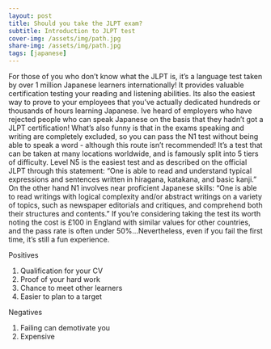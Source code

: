 ```yaml
---
layout: post
title: Should you take the JLPT exam?  
subtitle: Introduction to JLPT test
cover-img: /assets/img/path.jpg
share-img: /assets/img/path.jpg
tags: [japanese]
---
```

For those of you who don’t know what the JLPT is, it’s a language test taken by over 1 million Japanese learners internationally! It provides valuable certification testing your reading and listening abilities. Its also the easiest way to prove to your employees that you’ve actually dedicated hundreds or thousands of hours learning Japanese. Ive heard of employers who have rejected people who can  speak Japanese on the basis that they hadn’t got a JLPT certification! What’s also funny is that in the exams  speaking and writing are completely excluded, so you can pass the N1 test without being able to speak a word - although this route isn’t recommended! It’s a test that can be taken at many locations worldwide, and is famously split into 5 tiers of difficulty. 
Level N5 is the easiest test and as described on the official JLPT through this statement: “One is able to read and understand typical expressions and sentences written in hiragana, katakana, and basic kanji.” On the other hand N1 involves near proficient Japanese skills: “One is able to read writings with logical complexity and/or abstract writings on a variety of topics, such as newspaper editorials and critiques, and comprehend both their structures and contents.”
If you’re considering taking the test its worth noting the cost is £100 in England with similar values for other countries, and the pass rate is often under 50%...Nevertheless, even if you fail the first time, it’s still a fun experience.

Positives
1.	Qualification for your CV
2.	Proof of your hard work 
3.	Chance to meet other learners 
4.	Easier to plan to a target

Negatives
1.	Failing can demotivate you
2.	Expensive
